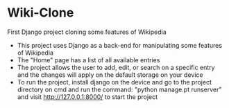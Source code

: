 # Wiki-Clone
First Django project cloning some features of Wikipedia

* This project uses Django as a back-end for manipulating some features of Wikipedia
* The "Home" page has a list of all available entries
* The project allows the user to add, edit, or search on a specific entry and the changes will apply on the default storage on your device
* To run the project, install django on the device and go to the project directory on cmd and run the command: "python manage.pt runserver" and visit http://127.0.0.1:8000/ to start the project
